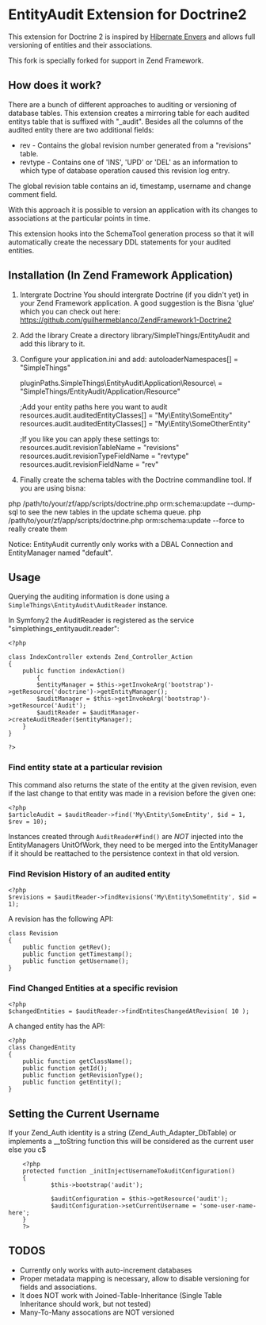 # EntityAudit Extension for Doctrine2

This extension for Doctrine 2 is inspired by [Hibernate Envers](http://www.jboss.org/envers) and
allows full versioning of entities and their associations.

This fork is specially forked for support in Zend Framework.

## How does it work?

There are a bunch of different approaches to auditing or versioning of database tables. This extension
creates a mirroring table for each audited entitys table that is suffixed with "_audit". Besides all the columns
of the audited entity there are two additional fields:

* rev - Contains the global revision number generated from a "revisions" table.
* revtype - Contains one of 'INS', 'UPD' or 'DEL' as an information to which type of database operation caused this revision log entry.

The global revision table contains an id, timestamp, username and change comment field.

With this approach it is possible to version an application with its changes to associations at the particular
points in time. 

This extension hooks into the SchemaTool generation process so that it will automatically
create the necessary DDL statements for your audited entities.

## Installation (In Zend Framework Application)

1. Intergrate Doctrine
You should intergrate Doctrine (if you didn't yet) in your Zend Framework application. A good suggestion is the Bisna 'glue' which you can check out here:
https://github.com/guilhermeblanco/ZendFramework1-Doctrine2

2. Add the library
Create a directory library/SimpleThings/EntityAudit and add this library to it.

3. Configure your application.ini and add:
	autoloaderNamespaces[] = "SimpleThings"

	pluginPaths.SimpleThings\EntityAudit\Application\Resource\ = "SimpleThings/EntityAudit/Application/Resource"

	;Add your entity paths here you want to audit
	resources.audit.auditedEntityClasses[] = "My\Entity\SomeEntity"
	resources.audit.auditedEntityClasses[] = "My\Entity\SomeOtherEntity"
	
	;If you like you can apply these settings to:
	resources.audit.revisionTableName = "revisions"
	resources.audit.revisionTypeFieldName = "revtype"
	resources.audit.revisionFieldName = "rev"
	
4. Finally create the schema tables with the Doctrine commandline tool. If you are using bisna:

php /path/to/your/zf/app/scripts/doctrine.php orm:schema:update --dump-sql to see the new tables in the update schema queue.
php /path/to/your/zf/app/scripts/doctrine.php orm:schema:update --force to really create them

Notice: EntityAudit currently only works with a DBAL Connection and EntityManager named "default".

## Usage 

Querying the auditing information is done using a `SimpleThings\EntityAudit\AuditReader` instance.

In Symfony2 the AuditReader is registered as the service "simplethings_entityaudit.reader":

	<?php

	class IndexController extends Zend_Controller_Action
	{
		public function indexAction()
	        {	
			$entityManager = $this->getInvokeArg('bootstrap')->getResource('doctrine')->getEntityManager();
			$auditManager = $this->getInvokeArg('bootstrap')->getResource('Audit');
			$auditReader = $auditManager->createAuditReader($entityManager);
		}
	}

	?>

### Find entity state at a particular revision

This command also returns the state of the entity at the given revision, even if the last change
to that entity was made in a revision before the given one:

    <?php
    $articleAudit = $auditReader->find('My\Entity\SomeEntity', $id = 1, $rev = 10);

Instances created through `AuditReader#find()` are *NOT* injected into the EntityManagers UnitOfWork,
they need to be merged into the EntityManager if it should be reattached to the persistence context
in that old version.

### Find Revision History of an audited entity

    <?php
    $revisions = $auditReader->findRevisions('My\Entity\SomeEntity', $id = 1);

A revision has the following API:

    class Revision
    {
        public function getRev();
        public function getTimestamp();
        public function getUsername();
    }

### Find Changed Entities at a specific revision

    <?php
    $changedEntities = $auditReader->findEntitesChangedAtRevision( 10 );

A changed entity has the API:

    <?php
    class ChangedEntity
    {
        public function getClassName();
        public function getId();
        public function getRevisionType();
        public function getEntity();
    }

## Setting the Current Username

If your Zend_Auth identity is a string (Zend_Auth_Adapter_DbTable) or implements a __toString function this will be considered as the current user else you c$

        <?php
        protected function _initInjectUsernameToAuditConfiguration()
        {
                $this->bootstrap('audit');

                $auditConfiguration = $this->getResource('audit');
                $auditConfiguration->setCurrentUsername = 'some-user-name-here';
        }
        ?>

## TODOS

* Currently only works with auto-increment databases
* Proper metadata mapping is necessary, allow to disable versioning for fields and associations.
* It does NOT work with Joined-Table-Inheritance (Single Table Inheritance should work, but not tested)
* Many-To-Many assocations are NOT versioned
